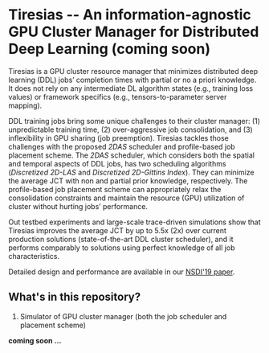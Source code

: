 Tiresias -- An information-agnostic GPU Cluster Manager for Distributed Deep Learning (coming soon)
====

Tiresias is a GPU cluster resource manager that minimizes distributed deep learning (DDL) jobs’ completion times with partial or no a priori knowledge. 
It does not rely on any intermediate DL algorithm states (e.g., training loss values) or framework specifics (e.g., tensors-to-parameter server mapping). 

DDL training jobs bring some unique challenges to their cluster manager: 
(1) unpredictable training time,
(2) over-aggressive job consolidation, and 
(3) inflexibility in GPU sharing (job preemption).
Tiresias tackles those challenges with the proposed *2DAS* scheduler and profile-based job placement scheme.
The *2DAS* scheduler, which considers both the spatial and temporal aspects of DDL jobs, 
has two scheduling algorithms (*Discretized 2D-LAS* and *Discretized 2D-Gittins Index*). 
They can minimize the average JCT with non and partial prior knowledge, respectively. 
The profile-based job placement scheme can appropriately relax the consolidation constraints and maintain the resource (GPU) utilization of cluster without hurting jobs’ performance.

Out testbed experiments and large-scale trace-driven simulations show 
that Tiresias improves the average JCT by up to 5.5x (2x) over current production solutions (state-of-the-art DDL cluster scheduler), 
and it performs comparably to solutions using perfect knowledge of all job characteristics.

Detailed design and performance are available in our [NSDI'19 paper](https://www.usenix.org/conference/nsdi19/presentation/gu).


What's in this repository?
-----------

1. Simulator of GPU cluster manager (both the job scheduler and placement scheme)

**coming soon ...**